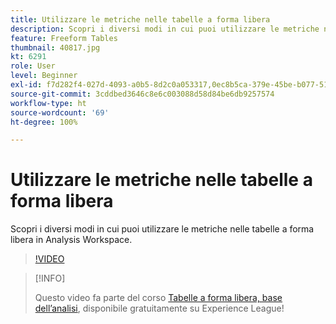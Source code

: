 ```yaml
---
title: Utilizzare le metriche nelle tabelle a forma libera
description: Scopri i diversi modi in cui puoi utilizzare le metriche nelle tabelle a forma libera in Analysis Workspace.
feature: Freeform Tables
thumbnail: 40817.jpg
kt: 6291
role: User
level: Beginner
exl-id: f7d282f4-027d-4093-a0b5-8d2c0a053317,0ec8b5ca-379e-45be-b077-514af318f42a
source-git-commit: 3cddbed3646c8e6c003088d58d84be6db9257574
workflow-type: ht
source-wordcount: '69'
ht-degree: 100%

---
```


# Utilizzare le metriche nelle tabelle a forma libera

Scopri i diversi modi in cui puoi utilizzare le metriche nelle tabelle a forma libera in Analysis Workspace.

>[!VIDEO](https://video.tv.adobe.com/v/40817/?quality=12&learn=on)

>[!INFO]
>
> Questo video fa parte del corso [Tabelle a forma libera, base dell’analisi](https://experienceleague.adobe.com/?recommended=Analytics-U-1-2020.3&amp;lang=it), disponibile gratuitamente su Experience League!
